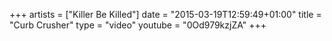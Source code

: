 +++
artists = ["Killer Be Killed"]
date = "2015-03-19T12:59:49+01:00"
title = "Curb Crusher"
type = "video"
youtube = "0Od979kzjZA"
+++

